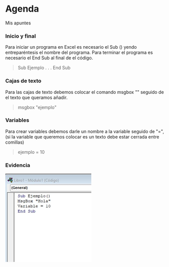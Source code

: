 # Agenda
Mis apuntes

### Inicio y final
Para iniciar un programa en Excel es necesario el Sub () yendo entreparéntesis el nombre del programa.
Para terminar el programa es necesario el End Sub al final de el código.
>Sub Ejemplo
>.
>.
>.
>End Sub

### Cajas de texto
Para las cajas de texto debemos colocar el comando msgbox "" seguido de el texto que queramos añadir.
>msgbox "ejemplo"

### Variables
Para crear variables debemos darle un nombre a la variable seguido de "=", (si la variable que queremos colocar es un texto
debe estar cerrada entre comillas)
>ejemplo = 10

### Evidencia

![foto](ejemplo.jpg)
